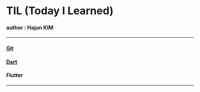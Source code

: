 # TIL (Today I Learned)
#### author : Hajun KIM

---

#### [Git](https://github.com/algochemy/TIL/tree/main/Git)

#### [Dart](https://github.com/algochemy/TIL/tree/main/Dart)

#### Flutter

---

